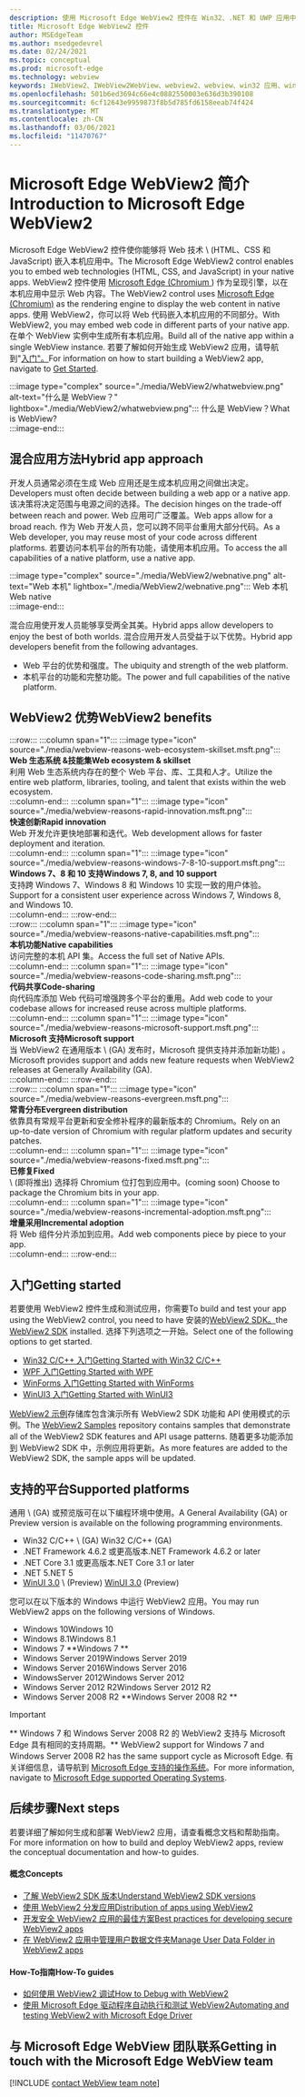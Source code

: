 ```yaml
---
description: 使用 Microsoft Edge WebView2 控件在 Win32、.NET 和 UWP 应用中托管 Web 内容
title: Microsoft Edge WebView2 控件
author: MSEdgeTeam
ms.author: msedgedevrel
ms.date: 02/24/2021
ms.topic: conceptual
ms.prod: microsoft-edge
ms.technology: webview
keywords: IWebView2、IWebView2WebView、webview2、webview、win32 应用、win32、edge、ICoreWebView2、CoreWebView2、ICoreWebView2Host、浏览器控件、edge html、Windows Forms、WinForms、WPF、.NET、WinUI、Project 一线
ms.openlocfilehash: 501b6ed3694c66e4c0882550003e636d3b390108
ms.sourcegitcommit: 6cf12643e9959873f8b5d785fd6158eeab74f424
ms.translationtype: MT
ms.contentlocale: zh-CN
ms.lasthandoff: 03/06/2021
ms.locfileid: "11470767"
---
```

# <a name="introduction-to-microsoft-edge-webview2"></a><span data-ttu-id="b8d9e-104">Microsoft Edge WebView2 简介</span><span class="sxs-lookup"><span data-stu-id="b8d9e-104">Introduction to Microsoft Edge WebView2</span></span>  

<span data-ttu-id="b8d9e-105">Microsoft Edge WebView2 控件使你能够将 Web 技术 \ (HTML、CSS 和 JavaScript\) 嵌入本机应用中。</span><span class="sxs-lookup"><span data-stu-id="b8d9e-105">The Microsoft Edge WebView2 control enables you to embed web technologies \(HTML, CSS, and JavaScript\) in your native apps.</span></span>  <span data-ttu-id="b8d9e-106">WebView2 控件使用 [Microsoft Edge (Chromium ][MicrosoftedgeinsiderMain]) 作为呈现引擎，以在本机应用中显示 Web 内容。</span><span class="sxs-lookup"><span data-stu-id="b8d9e-106">The WebView2 control uses [Microsoft Edge (Chromium)][MicrosoftedgeinsiderMain] as the rendering engine to display the web content in native apps.</span></span>  <span data-ttu-id="b8d9e-107">使用 WebView2，你可以将 Web 代码嵌入本机应用的不同部分。</span><span class="sxs-lookup"><span data-stu-id="b8d9e-107">With WebView2, you may embed web code in different parts of your native app.</span></span>  <span data-ttu-id="b8d9e-108">在单个 WebView 实例中生成所有本机应用。</span><span class="sxs-lookup"><span data-stu-id="b8d9e-108">Build all of the native app within a single WebView instance.</span></span>  <span data-ttu-id="b8d9e-109">若要了解如何开始生成 WebView2 应用，请导航到"[入门"。](#getting-started)</span><span class="sxs-lookup"><span data-stu-id="b8d9e-109">For information on how to start building a WebView2 app, navigate to [Get Started](#getting-started).</span></span>  

:::image type="complex" source="./media/WebView2/whatwebview.png" alt-text="什么是 WebView？" lightbox="./media/WebView2/whatwebview.png":::
   <span data-ttu-id="b8d9e-111">什么是 WebView？</span><span class="sxs-lookup"><span data-stu-id="b8d9e-111">What is WebView?</span></span>  
:::image-end:::  

## <a name="hybrid-app-approach"></a><span data-ttu-id="b8d9e-112">混合应用方法</span><span class="sxs-lookup"><span data-stu-id="b8d9e-112">Hybrid app approach</span></span>  

<span data-ttu-id="b8d9e-113">开发人员通常必须在生成 Web 应用还是生成本机应用之间做出决定。</span><span class="sxs-lookup"><span data-stu-id="b8d9e-113">Developers must often decide between building a web app or a native app.</span></span>  <span data-ttu-id="b8d9e-114">该决策将决定范围与电源之间的选择。</span><span class="sxs-lookup"><span data-stu-id="b8d9e-114">The decision hinges on the trade-off between reach and power.</span></span>  <span data-ttu-id="b8d9e-115">Web 应用可广泛覆盖。</span><span class="sxs-lookup"><span data-stu-id="b8d9e-115">Web apps allow for a broad reach.</span></span>  <span data-ttu-id="b8d9e-116">作为 Web 开发人员，您可以跨不同平台重用大部分代码。</span><span class="sxs-lookup"><span data-stu-id="b8d9e-116">As a Web developer, you may reuse most of your code across different platforms.</span></span>  <span data-ttu-id="b8d9e-117">若要访问本机平台的所有功能，请使用本机应用。</span><span class="sxs-lookup"><span data-stu-id="b8d9e-117">To access the all capabilities of a native platform, use a native app.</span></span>  

:::image type="complex" source="./media/WebView2/webnative.png" alt-text="Web 本机" lightbox="./media/WebView2/webnative.png":::
   <span data-ttu-id="b8d9e-119">Web 本机</span><span class="sxs-lookup"><span data-stu-id="b8d9e-119">Web native</span></span>  
:::image-end:::  

<span data-ttu-id="b8d9e-120">混合应用使开发人员能够享受两全其美。</span><span class="sxs-lookup"><span data-stu-id="b8d9e-120">Hybrid apps allow developers to enjoy the best of both worlds.</span></span>  <span data-ttu-id="b8d9e-121">混合应用开发人员受益于以下优势。</span><span class="sxs-lookup"><span data-stu-id="b8d9e-121">Hybrid app developers benefit from the following advantages.</span></span>  

*   <span data-ttu-id="b8d9e-122">Web 平台的优势和强度。</span><span class="sxs-lookup"><span data-stu-id="b8d9e-122">The ubiquity and strength of the web platform.</span></span>  
*   <span data-ttu-id="b8d9e-123">本机平台的功能和完整功能。</span><span class="sxs-lookup"><span data-stu-id="b8d9e-123">The power and full capabilities of the native platform.</span></span>  
    
## <a name="webview2-benefits"></a><span data-ttu-id="b8d9e-124">WebView2 优势</span><span class="sxs-lookup"><span data-stu-id="b8d9e-124">WebView2 benefits</span></span>   

<!--  
:::image type="complex" source="./media/WebView2/webviewreasons.png" alt-text="WebView reasons" lightbox="./media/WebView2/webviewreasons.png":::
   WebView reasons  
:::image-end:::  
-->  

:::row:::
   :::column span="1":::
      :::image type="icon" source="./media/webview-reasons-web-ecosystem-skillset.msft.png":::  
      **<span data-ttu-id="b8d9e-125">Web 生态系统 \&技能集</span><span class="sxs-lookup"><span data-stu-id="b8d9e-125">Web ecosystem \& skillset</span></span>**  
      <span data-ttu-id="b8d9e-126">利用 Web 生态系统内存在的整个 Web 平台、库、工具和人才。</span><span class="sxs-lookup"><span data-stu-id="b8d9e-126">Utilize the entire web platform, libraries, tooling, and talent that exists within the web ecosystem.</span></span>  
   :::column-end:::
   :::column span="1":::
      :::image type="icon" source="./media/webview-reasons-rapid-innovation.msft.png":::  
      **<span data-ttu-id="b8d9e-127">快速创新</span><span class="sxs-lookup"><span data-stu-id="b8d9e-127">Rapid innovation</span></span>**  
      <span data-ttu-id="b8d9e-128">Web 开发允许更快地部署和迭代。</span><span class="sxs-lookup"><span data-stu-id="b8d9e-128">Web development allows for faster deployment and iteration.</span></span>  
   :::column-end:::
   :::column span="1":::
      :::image type="icon" source="./media/webview-reasons-windows-7-8-10-support.msft.png":::  
      **<span data-ttu-id="b8d9e-129">Windows 7、8 和 10 支持</span><span class="sxs-lookup"><span data-stu-id="b8d9e-129">Windows 7, 8, and 10 support</span></span>**  
      <span data-ttu-id="b8d9e-130">支持跨 Windows 7、Windows 8 和 Windows 10 实现一致的用户体验。</span><span class="sxs-lookup"><span data-stu-id="b8d9e-130">Support for a consistent user experience across Windows 7, Windows 8, and Windows 10.</span></span>  
   :::column-end:::
:::row-end:::  
:::row:::
   :::column span="1":::
      :::image type="icon" source="./media/webview-reasons-native-capabilities.msft.png":::  
      **<span data-ttu-id="b8d9e-131">本机功能</span><span class="sxs-lookup"><span data-stu-id="b8d9e-131">Native capabilities</span></span>**  
      <span data-ttu-id="b8d9e-132">访问完整的本机 API 集。</span><span class="sxs-lookup"><span data-stu-id="b8d9e-132">Access the full set of Native APIs.</span></span>  
   :::column-end:::
   :::column span="1":::
      :::image type="icon" source="./media/webview-reasons-code-sharing.msft.png":::  
      **<span data-ttu-id="b8d9e-133">代码共享</span><span class="sxs-lookup"><span data-stu-id="b8d9e-133">Code-sharing</span></span>**  
      <span data-ttu-id="b8d9e-134">向代码库添加 Web 代码可增强跨多个平台的重用。</span><span class="sxs-lookup"><span data-stu-id="b8d9e-134">Add web code to your codebase allows for increased reuse across multiple platforms.</span></span>  
   :::column-end:::
   :::column span="1":::
      :::image type="icon" source="./media/webview-reasons-microsoft-support.msft.png":::  
      **<span data-ttu-id="b8d9e-135">Microsoft 支持</span><span class="sxs-lookup"><span data-stu-id="b8d9e-135">Microsoft support</span></span>**  
      <span data-ttu-id="b8d9e-136">当 WebView2 在通用版本 \ (GA\) 发布时，Microsoft 提供支持并添加新功能) 。</span><span class="sxs-lookup"><span data-stu-id="b8d9e-136">Microsoft provides support and adds new feature requests when WebView2 releases at Generally Availability \(GA\).</span></span>  
   :::column-end:::
:::row-end:::  
:::row:::
   :::column span="1":::
      :::image type="icon" source="./media/webview-reasons-evergreen.msft.png":::  
      **<span data-ttu-id="b8d9e-137">常青分布</span><span class="sxs-lookup"><span data-stu-id="b8d9e-137">Evergreen distribution</span></span>**  
      <span data-ttu-id="b8d9e-138">依靠具有常规平台更新和安全修补程序的最新版本的 Chromium。</span><span class="sxs-lookup"><span data-stu-id="b8d9e-138">Rely on an up-to-date version of Chromium with regular platform updates and security patches.</span></span>  
   :::column-end:::
   :::column span="1":::
      :::image type="icon" source="./media/webview-reasons-fixed.msft.png":::  
      **<span data-ttu-id="b8d9e-139">已修复</span><span class="sxs-lookup"><span data-stu-id="b8d9e-139">Fixed</span></span>**  
      <span data-ttu-id="b8d9e-140">\ (即将推出\) 选择将 Chromium 位打包到应用中。</span><span class="sxs-lookup"><span data-stu-id="b8d9e-140">\(coming soon\)  Choose to package the Chromium bits in your app.</span></span>  
   :::column-end:::
   :::column span="1":::
      :::image type="icon" source="./media/webview-reasons-incremental-adoption.msft.png":::  
      **<span data-ttu-id="b8d9e-141">增量采用</span><span class="sxs-lookup"><span data-stu-id="b8d9e-141">Incremental adoption</span></span>**  
      <span data-ttu-id="b8d9e-142">将 Web 组件分片添加到应用。</span><span class="sxs-lookup"><span data-stu-id="b8d9e-142">Add web components piece by piece to your app.</span></span>  
   :::column-end:::
:::row-end:::  

## <a name="getting-started"></a><span data-ttu-id="b8d9e-143">入门</span><span class="sxs-lookup"><span data-stu-id="b8d9e-143">Getting started</span></span>  

<span data-ttu-id="b8d9e-144">若要使用 WebView2 控件生成和测试应用，你需要</span><span class="sxs-lookup"><span data-stu-id="b8d9e-144">To build and test your app using the WebView2 control, you need to have</span></span> <!--both [Microsoft Edge (Chromium)][MicrosoftedgeinsiderDownload] and  --><span data-ttu-id="b8d9e-145">安装的[WebView2 SDK。][NugetPackagesMicrosoftWebWebView2]</span><span class="sxs-lookup"><span data-stu-id="b8d9e-145">the [WebView2 SDK][NugetPackagesMicrosoftWebWebView2] installed.</span></span>  <span data-ttu-id="b8d9e-146">选择下列选项之一开始。</span><span class="sxs-lookup"><span data-stu-id="b8d9e-146">Select one of the following options to get started.</span></span>  

*   [<span data-ttu-id="b8d9e-147">Win32 C/C++ 入门</span><span class="sxs-lookup"><span data-stu-id="b8d9e-147">Getting Started with Win32 C/C++</span></span>][Webview2GettingstartedWin32]  
*   [<span data-ttu-id="b8d9e-148">WPF 入门</span><span class="sxs-lookup"><span data-stu-id="b8d9e-148">Getting Started with WPF</span></span>][Webview2GettingstartedWpf]  
*   [<span data-ttu-id="b8d9e-149">WinForms 入门</span><span class="sxs-lookup"><span data-stu-id="b8d9e-149">Getting Started with WinForms</span></span>][Webview2GettingstartedWinforms]  
*   [<span data-ttu-id="b8d9e-150">WinUI3 入门</span><span class="sxs-lookup"><span data-stu-id="b8d9e-150">Getting Started with WinUI3</span></span>][Webview2GettingstartedWinui]  

<span data-ttu-id="b8d9e-151">[WebView2 示例][GithubMicrosoftedgeWebview2samples]存储库包含演示所有 WebView2 SDK 功能和 API 使用模式的示例。</span><span class="sxs-lookup"><span data-stu-id="b8d9e-151">The [WebView2 Samples][GithubMicrosoftedgeWebview2samples] repository contains samples that demonstrate all of the WebView2 SDK features and API usage patterns.</span></span>  <span data-ttu-id="b8d9e-152">随着更多功能添加到 WebView2 SDK 中，示例应用将更新。</span><span class="sxs-lookup"><span data-stu-id="b8d9e-152">As more features are added to the WebView2 SDK, the sample apps will be updated.</span></span>  

## <a name="supported-platforms"></a><span data-ttu-id="b8d9e-153">支持的平台</span><span class="sxs-lookup"><span data-stu-id="b8d9e-153">Supported platforms</span></span>  

<span data-ttu-id="b8d9e-154">通用 \ (GA\) 或预览版可在以下编程环境中使用。</span><span class="sxs-lookup"><span data-stu-id="b8d9e-154">A General Availability \(GA\) or Preview version is available on the following programming environments.</span></span>  

*   <span data-ttu-id="b8d9e-155">Win32 C/C++ \ (GA\) </span><span class="sxs-lookup"><span data-stu-id="b8d9e-155">Win32 C/C++ \(GA\)</span></span>  
*   <span data-ttu-id="b8d9e-156">.NET Framework 4.6.2 或更高版本</span><span class="sxs-lookup"><span data-stu-id="b8d9e-156">.NET Framework 4.6.2 or later</span></span>  
*   <span data-ttu-id="b8d9e-157">.NET Core 3.1 或更高版本</span><span class="sxs-lookup"><span data-stu-id="b8d9e-157">.NET Core 3.1 or later</span></span>  
*   <span data-ttu-id="b8d9e-158">.NET 5</span><span class="sxs-lookup"><span data-stu-id="b8d9e-158">.NET 5</span></span>  
*   <span data-ttu-id="b8d9e-159">[WinUI 3.0][UwpToolkitsWinui3] \ (Preview\) </span><span class="sxs-lookup"><span data-stu-id="b8d9e-159">[WinUI 3.0][UwpToolkitsWinui3] \(Preview\)</span></span>  

<span data-ttu-id="b8d9e-160">您可以在以下版本的 Windows 中运行 WebView2 应用。</span><span class="sxs-lookup"><span data-stu-id="b8d9e-160">You may run WebView2 apps on the following versions of Windows.</span></span>  

*   <span data-ttu-id="b8d9e-161">Windows 10</span><span class="sxs-lookup"><span data-stu-id="b8d9e-161">Windows 10</span></span>  
*   <span data-ttu-id="b8d9e-162">Windows 8.1</span><span class="sxs-lookup"><span data-stu-id="b8d9e-162">Windows 8.1</span></span>  
*   <span data-ttu-id="b8d9e-163">Windows 7 \*\*</span><span class="sxs-lookup"><span data-stu-id="b8d9e-163">Windows 7 \*\*</span></span>  
*   <span data-ttu-id="b8d9e-164">Windows Server 2019</span><span class="sxs-lookup"><span data-stu-id="b8d9e-164">Windows Server 2019</span></span>  
*   <span data-ttu-id="b8d9e-165">Windows Server 2016</span><span class="sxs-lookup"><span data-stu-id="b8d9e-165">Windows Server 2016</span></span>  
*   <span data-ttu-id="b8d9e-166">WindowsServer 2012</span><span class="sxs-lookup"><span data-stu-id="b8d9e-166">Windows Server 2012</span></span>  
*   <span data-ttu-id="b8d9e-167">Windows Server 2012 R2</span><span class="sxs-lookup"><span data-stu-id="b8d9e-167">Windows Server 2012 R2</span></span>  
*   <span data-ttu-id="b8d9e-168">Windows Server 2008 R2 \*\*</span><span class="sxs-lookup"><span data-stu-id="b8d9e-168">Windows Server 2008 R2 \*\*</span></span>  

> [!IMPORTANT]
> <span data-ttu-id="b8d9e-169">\*\* Windows 7 和 Windows Server 2008 R2 的 WebView2 支持与 Microsoft Edge 具有相同的支持周期。</span><span class="sxs-lookup"><span data-stu-id="b8d9e-169">\*\* WebView2 support for Windows 7 and Windows Server 2008 R2 has the same support cycle as Microsoft Edge.</span></span>  <span data-ttu-id="b8d9e-170">有关详细信息，请导航到 [Microsoft Edge 支持的操作系统][DeployedgeMicrosoftEdgeSupportedOS]。</span><span class="sxs-lookup"><span data-stu-id="b8d9e-170">For more information, navigate to [Microsoft Edge supported Operating Systems][DeployedgeMicrosoftEdgeSupportedOS].</span></span>  

## <a name="next-steps"></a><span data-ttu-id="b8d9e-171">后续步骤</span><span class="sxs-lookup"><span data-stu-id="b8d9e-171">Next steps</span></span>  

<span data-ttu-id="b8d9e-172">若要详细了解如何生成和部署 WebView2 应用，请查看概念文档和帮助指南。</span><span class="sxs-lookup"><span data-stu-id="b8d9e-172">For more information on how to build and deploy WebView2 apps, review the conceptual documentation and how-to guides.</span></span>  

#### <a name="concepts"></a><span data-ttu-id="b8d9e-173">概念</span><span class="sxs-lookup"><span data-stu-id="b8d9e-173">Concepts</span></span>  

*   [<span data-ttu-id="b8d9e-174">了解 WebView2 SDK 版本</span><span class="sxs-lookup"><span data-stu-id="b8d9e-174">Understand WebView2 SDK versions</span></span>][Webview2ConceptsVersioning]  
*   [<span data-ttu-id="b8d9e-175">使用 WebView2 分发应用</span><span class="sxs-lookup"><span data-stu-id="b8d9e-175">Distribution of apps using WebView2</span></span>][Webview2ConceptsDistribution]  
*   [<span data-ttu-id="b8d9e-176">开发安全 WebView2 应用的最佳方案</span><span class="sxs-lookup"><span data-stu-id="b8d9e-176">Best practices for developing secure WebView2 apps</span></span>][Webview2ConceptsSecurity]  
*   [<span data-ttu-id="b8d9e-177">在 WebView2 应用中管理用户数据文件夹</span><span class="sxs-lookup"><span data-stu-id="b8d9e-177">Manage User Data Folder in WebView2 apps</span></span>][Webview2ConceptsUserdatafolder]  
 
#### <a name="how-to-guides"></a><span data-ttu-id="b8d9e-178">How-To指南</span><span class="sxs-lookup"><span data-stu-id="b8d9e-178">How-To guides</span></span>  

*   [<span data-ttu-id="b8d9e-179">如何使用 WebView2 调试</span><span class="sxs-lookup"><span data-stu-id="b8d9e-179">How to Debug with WebView2</span></span>][Webview2HowtoDebug]  
*   [<span data-ttu-id="b8d9e-180">使用 Microsoft Edge 驱动程序自动执行和测试 WebView2</span><span class="sxs-lookup"><span data-stu-id="b8d9e-180">Automating and testing WebView2 with Microsoft Edge Driver</span></span>][Webview2HowtoWebdriver]  

## <a name="getting-in-touch-with-the-microsoft-edge-webview-team"></a><span data-ttu-id="b8d9e-181">与 Microsoft Edge WebView 团队联系</span><span class="sxs-lookup"><span data-stu-id="b8d9e-181">Getting in touch with the Microsoft Edge WebView team</span></span>  

[!INCLUDE [contact WebView team note](./includes/contact-webview-team-note.md)]  

<!-- links -->  

[Webview2ConceptsDistribution]: ./concepts/distribution.md "使用 WebView2 应用程序分配|Microsoft Docs"  
[Webview2ConceptsSecurity]: ./concepts/security.md "开发安全的 WebView2 应用和 web |Microsoft Docs"  
[Webview2ConceptsUserdatafolder]: ./concepts/userdatafolder.md "管理用户数据文件夹|Microsoft Docs"  
[Webview2ConceptsVersioning]: ./concepts/versioning.md "了解 WebView2 SDK |Microsoft Docs"  
[Webview2GettingstartedWin32]: ./gettingstarted/win32.md "WebView2 应用程序|Microsoft Docs"  
[Webview2GettingstartedWinforms]: ./gettingstarted/winforms.md "Windows 窗体应用中的 WebView2 入门 (预览) |Microsoft Docs"  
[Webview2GettingstartedWinui]: ./gettingstarted/winui.md "WinUI3 预览版中的 WebView2 (入门) |Microsoft Docs"  
[Webview2GettingstartedWpf]: ./gettingstarted/wpf.md "WPF 预览版中的 WebView2 (入门) |Microsoft Docs"  
[Webview2HowtoDebug]: ./howto/debug.md "如何使用 WebView2 |Microsoft Docs"  
[Webview2HowtoWebdriver]: ./howto/webdriver.md "使用 Microsoft Edge 驱动程序工具自动执行和测试 WebView2 |Microsoft Docs"  
[Webview2Releasenotes]: ./releasenotes.md "WebView2 SDK |Microsoft Docs"  

[UwpToolkitsWinui3]: /uwp/toolkits/winui3/index "Windows UI Library 3 Preview 2 (2020 年 7 月) |Microsoft Docs"  

[DeployedgeMicrosoftEdgeSupportedOS]: /deployedge/microsoft-edge-supported-operating-systems "Microsoft Edge 支持的操作系统|Microsoft Docs"  

[GithubMicrosoftedgeWebview2samples]: https://github.com/MicrosoftEdge/WebView2Samples "WebView2 示例 - MicrosoftEdge/WebView2Samples |GitHub"  
[GithubMicrosoftedgeWebviewfeddback]: https://github.com/MicrosoftEdge/WebViewFeedback "WebView 反馈 - MicrosoftEdge/WebViewFeedback |GitHub"  

[MicrosoftedgeinsiderMain]: https://www.microsoftedgeinsider.com "Microsoft Edge 预览体验成员"  
[MicrosoftedgeinsiderDownload]: https://www.microsoftedgeinsider.com/download "下载 Microsoft Edge 预览体验成员"  

[NugetPackagesMicrosoftWebWebView2]: https://www.nuget.org/packages/Microsoft.Web.WebView2 "Microsoft.Web.WebView2 |NuGet 库"  
